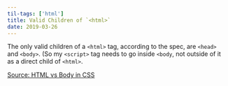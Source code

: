 ```yaml
---
til-tags: ['html']
title: Valid Children of `<html>`
date: 2019-03-26
---
```


The only valid children of a `<html>` tag, according to the spec, are `<head>` and `<body>`. (So my `<script>` tag needs to go inside `<body`, not outside of it as a direct child of `<html>`. 

[Source: HTML vs Body in CSS](https://css-tricks.com/html-vs-body-in-css/)